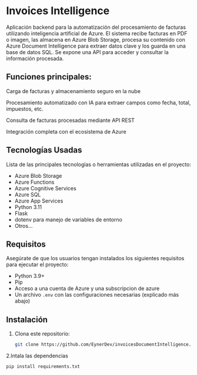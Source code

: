 # Invoices Intelligence
Aplicación backend para la automatización del procesamiento de facturas utilizando inteligencia artificial de Azure.
El sistema recibe facturas en PDF o imagen, las almacena en Azure Blob Storage, procesa su contenido con Azure Document Intelligence para extraer datos clave y los guarda en una base de datos SQL.
Se expone una API para acceder y consultar la información procesada.

## Funciones principales:

   Carga de facturas y almacenamiento seguro en la nube
   
   Procesamiento automatizado con IA para extraer campos como fecha, total, impuestos, etc.
   
   Consulta de facturas procesadas mediante API REST
   
   Integración completa con el ecosistema de Azure

## Tecnologías Usadas

Lista de las principales tecnologías o herramientas utilizadas en el proyecto:
- Azure Blob Storage
- Azure Functions
- Azure Cognitive Services
- Azure SQL
- Azure App Services
- Python 3.11
- Flask
- dotenv para manejo de variables de entorno
- Otros...

## Requisitos

Asegúrate de que los usuarios tengan instalados los siguientes requisitos para ejecutar el proyecto:

- Python 3.9+
- Pip
- Acceso a una cuenta de Azure y una subscripcion de azure 
- Un archivo `.env` con las configuraciones necesarias (explicado más abajo)

## Instalación

1. Clona este repositorio:
   ```bash
   git clone https://github.com/EynerDev/invoicesDocumentIntelligence.git

2.Intala las dependencias
  ```bash
  pip install requirements.txt




  
